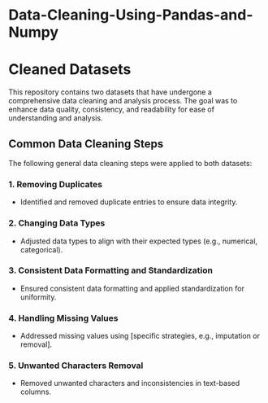 # Data-Cleaning-Using-Pandas-and-Numpy
# Cleaned Datasets

This repository contains two datasets that have undergone a comprehensive data cleaning and analysis process. The goal was to enhance data quality, consistency, and readability for ease of understanding and analysis.

## Common Data Cleaning Steps

The following general data cleaning steps were applied to both datasets:

### 1. Removing Duplicates

- Identified and removed duplicate entries to ensure data integrity.

### 2. Changing Data Types

- Adjusted data types to align with their expected types (e.g., numerical, categorical).

### 3. Consistent Data Formatting and Standardization

- Ensured consistent data formatting and applied standardization for uniformity.

### 4. Handling Missing Values

- Addressed missing values using [specific strategies, e.g., imputation or removal].

### 5. Unwanted Characters Removal

- Removed unwanted characters and inconsistencies in text-based columns.
